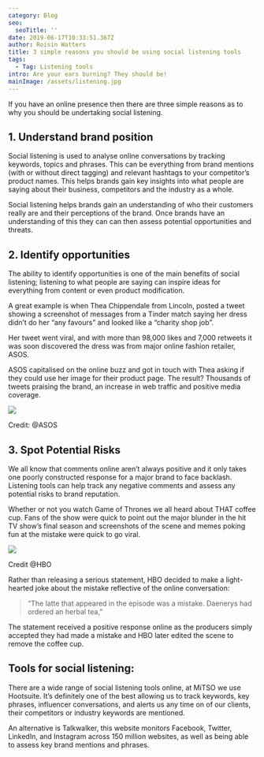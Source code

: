 ```yaml
---
category: Blog
seo:
  seoTitle: ''
date: 2019-06-17T10:33:51.367Z
author: Roisin Watters
title: 3 simple reasons you should be using social listening tools
tags:
  - Tag: Listening tools
intro: Are your ears burning? They should be!
mainImage: /assets/listening.jpg
---
```

If you have an online presence then there are three simple reasons as to why you should be undertaking social listening.

## 1.	Understand brand position

Social listening is used to analyse online conversations by tracking keywords, topics and phrases. This can be everything from brand mentions (with or without direct tagging) and relevant hashtags to your competitor’s product names. This helps brands gain key insights into what people are saying about their business, competitors and the industry as a whole.

Social listening helps brands gain an understanding of who their customers really are and their perceptions of the brand. Once brands have an understanding of this they can can then assess potential opportunities and threats.

## 2.	Identify opportunities

The ability to identify opportunities is one of the main benefits of social listening; listening to what people are saying can inspire ideas for everything from content or even product modification. 

A great example is when Thea Chippendale from Lincoln, posted a tweet showing a screenshot of  messages from a Tinder match saying her dress didn’t do her “any favours” and looked like a “charity shop job”.

Her tweet went viral, and with more than 98,000 likes and 7,000 retweets it was soon discovered the dress was from major online fashion retailer, ASOS. 

ASOS capitalised on the online buzz and got in touch with Thea asking if they could use her image for their product page. The result? Thousands of tweets praising the brand, an increase in web traffic and positive media coverage.

 

![](/assets/asos.jpg)

Credit: @ASOS

## 3.	Spot Potential Risks

We all know that comments online aren’t always positive and it only takes one poorly constructed response for a major brand to face backlash. Listening tools can help track any negative comments and assess any potential risks to brand reputation. 

Whether or not you watch Game of Thrones we all heard about THAT coffee cup. Fans of the show were quick to point out the major blunder in the hit TV show’s final season and screenshots of the scene and memes poking fun at the mistake were quick to go viral. 

![](/assets/game-of-thrones-starbucks-coffee-cup.jpg)

Credit @HBO

Rather than releasing a serious statement, HBO decided to make a light-hearted joke about the mistake reflective of the online conversation:

> “The latte that appeared in the episode was a mistake. Daenerys had ordered an herbal tea,”

The statement received a positive response online as the producers simply accepted they had made a mistake and HBO later edited the scene to remove the coffee cup. 

## Tools for social listening:

There are a wide range of social listening tools online, at MiTSO we use Hootsuite. It’s definitely one of the best allowing us to track keywords, key phrases, influencer conversations, and alerts us  any time on of our clients, their competitors or  industry keywords are mentioned.

An alternative is Talkwalker, this website monitors Facebook, Twitter, LinkedIn, and Instagram across 150 million websites, as well as being able to assess key brand mentions and phrases.

